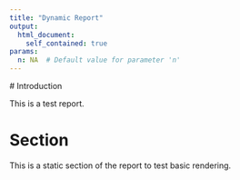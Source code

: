```yaml
---
title: "Dynamic Report"
output: 
  html_document:
    self_contained: true
params:
  n: NA  # Default value for parameter 'n'
---
```




\# Introduction

This is a test report.

# Section

This is a static section of the report to test basic rendering.
